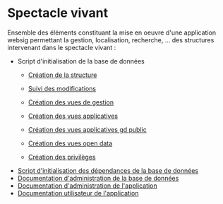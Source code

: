 # Spectacle vivant

Ensemble des éléments constituant la mise en oeuvre d'une application websig permettant la gestion, localisation, recherche, ... des structures intervenant dans le spectacle vivant :

- Script d'initialisation de la base de données
  * [Création  de la structure](sql/m_cul_spect_vivant.sql)
  
  * [Suivi des modifications](sql/pei_00_trace.sql)
  * [Création des vues de gestion](sql/pei_20_vues_gestion.sql)
  * [Création des vues applicatives](sql/pei_21_vues_xapps.sql)
  * [Création des vues applicatives gd public](sql/pei_22_vues_xapps_public.sql)
  * [Création des vues open data](sql/pei_23_vues_xopendata.sql)
  * [Création des privilèges](sql/pei_99_grant.sql)
- [Script d'initialisation des dépendances de la base de données](sql/init_bd_pei_dependencies.sql)
- [Documentation d'administration de la base de données](doc/doc_admin_bd_pei.md)
- [Documentation d'administration de l'application](doc/doc_admin_app_pei.md)
- [Documentation utilisateur de l'application](doc/doc_user_app_pei.md)
